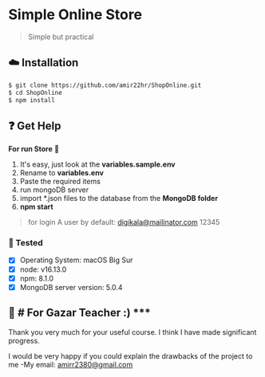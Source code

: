 
# Simple Online Store


> Simple but practical


## :cloud: Installation

```sh
$ git clone https://github.com/amir22hr/ShopOnline.git
$ cd ShopOnline
$ npm install
```


## :question: Get Help

**For run Store** :convenience_store: 

1.  It's easy, just look at the **variables.sample.env**
2.  Rename to **variables.env**
3.  Paste the required items
4.  run mongoDB server
5.  import *.json files to the database from the **MongoDB folder**
6.  **npm start**

> for login A user by default:  [digikala@mailinator.com](mailto:digikala@mailinator.com)  12345

### :test_tube: Tested
-  [x] Operating System: macOS Big Sur
-  [x] node: v16.13.0
-  [x] npm: 8.1.0
-  [x] MongoDB server version: 5.0.4

## :dart: # For Gazar Teacher  :) ***

Thank you very much for your useful course. I think I have made significant progress.

I would be very happy if you could explain the drawbacks of the project to me
-My email:  [amirr2380@gmail.com](mailto:amirr2380@gmail.com)